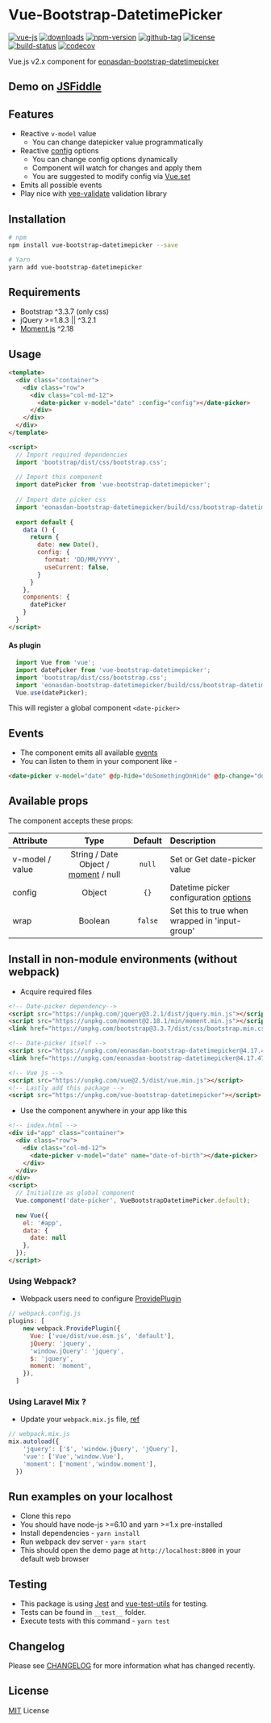 # Vue-Bootstrap-DatetimePicker

[![vue-js](https://img.shields.io/badge/vue.js-2.x-brightgreen.svg?maxAge=604800)](https://vuejs.org/)
[![downloads](https://img.shields.io/npm/dt/vue-bootstrap-datetimepicker.svg)](http://npm-stats.com/~packages/vue-bootstrap-datetimepicker)
[![npm-version](https://img.shields.io/npm/v/vue-bootstrap-datetimepicker.svg)](https://www.npmjs.com/package/vue-bootstrap-datetimepicker)
[![github-tag](https://img.shields.io/github/tag/ankurk91/vue-bootstrap-datetimepicker.svg?maxAge=1800)](https://github.com/ankurk91/vue-bootstrap-datetimepicker/)
[![license](https://img.shields.io/github/license/ankurk91/vue-bootstrap-datetimepicker.svg?maxAge=1800)](https://yarnpkg.com/en/package/vue-bootstrap-datetimepicker)
[![build-status](https://travis-ci.org/ankurk91/vue-bootstrap-datetimepicker.svg?branch=master)](https://travis-ci.org/ankurk91/vue-bootstrap-datetimepicker)
[![codecov](https://codecov.io/gh/ankurk91/vue-bootstrap-datetimepicker/branch/master/graph/badge.svg)](https://codecov.io/gh/ankurk91/vue-bootstrap-datetimepicker)

Vue.js v2.x component for [eonasdan-bootstrap-datetimepicker](http://eonasdan.github.io/bootstrap-datetimepicker/)

## Demo on [JSFiddle](https://jsfiddle.net/ankurk91/zupazg2u/)

## Features
* Reactive ``v-model`` value
    - You can change datepicker value programmatically 
* Reactive [config](http://eonasdan.github.io/bootstrap-datetimepicker/Options/) options
    - You can change config options dynamically
    - Component will watch for changes and apply them
    - You are suggested to modify config via [Vue.set](https://vuejs.org/v2/api/#Vue-set)  
* Emits all possible events      
* Play nice with [vee-validate](https://github.com/logaretm/vee-validate) validation library


## Installation
```bash
# npm
npm install vue-bootstrap-datetimepicker --save

# Yarn
yarn add vue-bootstrap-datetimepicker
```

## Requirements
* Bootstrap ^3.3.7 (only css)
* jQuery >=1.8.3 || ^3.2.1
* [Moment.js](https://momentjs.com/) ^2.18
    
## Usage
```html
<template>
  <div class="container">
    <div class="row">
      <div class="col-md-12">
        <date-picker v-model="date" :config="config"></date-picker>
      </div>
    </div>
  </div>
</template>

<script>
  // Import required dependencies 
  import 'bootstrap/dist/css/bootstrap.css';
  
  // Import this component
  import datePicker from 'vue-bootstrap-datetimepicker';
  
  // Import date picker css
  import 'eonasdan-bootstrap-datetimepicker/build/css/bootstrap-datetimepicker.css';
   
  export default {    
    data () {
      return {
        date: new Date(),
        config: {
          format: 'DD/MM/YYYY',
          useCurrent: false,
        }       
      }
    },
    components: {
      datePicker
    }
  }
</script>
```

#### As plugin
```js
  import Vue from 'vue';
  import datePicker from 'vue-bootstrap-datetimepicker';
  import 'bootstrap/dist/css/bootstrap.css';
  import 'eonasdan-bootstrap-datetimepicker/build/css/bootstrap-datetimepicker.css';
  Vue.use(datePicker);
```
This will register a global component `<date-picker>` 

## Events
* The component emits all available [events](http://eonasdan.github.io/bootstrap-datetimepicker/Events)
* You can listen to them in your component like -
```html
<date-picker v-model="date" @dp-hide="doSomethingOnHide" @dp-change="doSomethingOnChange"></date-picker>
```

## Available props
The component accepts these props:

| Attribute       | Type               | Default               | Description      |
| :---            |  :---:             | :---:                 | :---             |
| v-model / value | String / Date Object / [moment](https://momentjs.com/) / null | `null` | Set or Get date-picker value |
| config          | Object             | `{}` | Datetime picker configuration [options](http://eonasdan.github.io/bootstrap-datetimepicker/Options/)|
| wrap            | Boolean            | `false` | Set this to true when wrapped in 'input-group' |

## Install in non-module environments (without webpack)
* Acquire required files
```html
<!-- Date-picker dependency-->
<script src="https://unpkg.com/jquery@3.2.1/dist/jquery.min.js"></script>
<script src="https://unpkg.com/moment@2.18.1/min/moment.min.js"></script>
<link href="https://unpkg.com/bootstrap@3.3.7/dist/css/bootstrap.min.css" rel="stylesheet">

<!-- Date-picker itself -->
<script src="https://unpkg.com/eonasdan-bootstrap-datetimepicker@4.17.47/build/js/bootstrap-datetimepicker.min.js"></script>
<link href="https://unpkg.com/eonasdan-bootstrap-datetimepicker@4.17.47/build/css/bootstrap-datetimepicker.min.css" rel="stylesheet">

<!-- Vue js -->
<script src="https://unpkg.com/vue@2.5/dist/vue.min.js"></script>
<!-- Lastly add this package -->
<script src="https://unpkg.com/vue-bootstrap-datetimepicker"></script>
```
* Use the component anywhere in your app like this
```html
<!-- index.html -->
<div id="app" class="container">
  <div class="row">
    <div class="col-md-12">
      <date-picker v-model="date" name="date-of-birth"></date-picker>
    </div>
  </div>
</div>
<script>
  // Initialize as global component
  Vue.component('date-picker', VueBootstrapDatetimePicker.default);
  
  new Vue({
    el: '#app',
    data: {
      date: null
    },    
  });
</script>
```

### Using Webpack? 
* Webpack users need to configure [ProvidePlugin](https://webpack.js.org/plugins/provide-plugin/)
```js
// webpack.config.js
plugins: [
    new webpack.ProvidePlugin({
      Vue: ['vue/dist/vue.esm.js', 'default'],
      jQuery: 'jquery',
      'window.jQuery': 'jquery',
      $: 'jquery',
      moment: 'moment',
    }),
  ]  
```

### Using Laravel Mix ?
* Update your `webpack.mix.js` file, [ref](https://github.com/JeffreyWay/laravel-mix/blob/master/docs/autoloading.md)
```js
// webpack.mix.js
mix.autoload({
    'jquery': ['$', 'window.jQuery', 'jQuery'],
    'vue': ['Vue','window.Vue'],   
    'moment': ['moment','window.moment'],   
  })
```

## Run examples on your localhost
* Clone this repo
* You should have node-js >=6.10 and yarn >=1.x pre-installed
* Install dependencies - `yarn install`
* Run webpack dev server - `yarn start`
* This should open the demo page at ``http://localhost:8000`` in your default web browser


## Testing
* This package is using [Jest](https://github.com/facebook/jest) and [vue-test-utils](https://github.com/vuejs/vue-test-utils) for testing.
* Tests can be found in `__test__` folder.
* Execute tests with this command - `yarn test`

## Changelog
Please see [CHANGELOG](CHANGELOG.md) for more information what has changed recently.

## License
[MIT](LICENSE.txt) License
